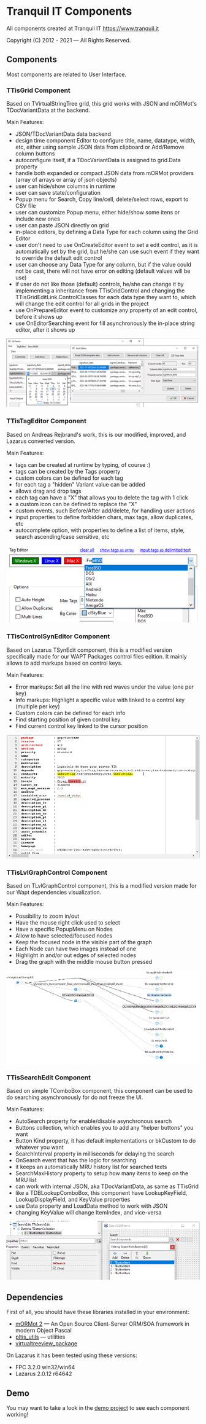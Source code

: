# Tranquil IT Components

All components created at Tranquil IT https://www.tranquil.it

Copyright (C) 2012 - 2021 — All Rights Reserved.

## Components

Most components are related to User Interface.

### TTisGrid Component

Based on TVirtualStringTree grid, this grid works with JSON and mORMot's TDocVariantData at the backend.

Main Features:

- JSON/TDocVariantData data backend
- design time component Editor to configure title, name, datatype, width, etc, either using sample JSON data from clipboard or Add/Remove column buttons
- autoconfigure itself, if a TDocVariantData is assigned to grid.Data property
- handle both expanded or compact JSON data from mORMot providers (array of arrays or array of json objects)
- user can hide/show columns in runtime
- user can save state/configuration
- Popup menu for Search, Copy line/cell, delete/select rows, export to CSV file
- user can customize Popup menu, either hide/show some itens or include new ones
- user can paste JSON directly on grid
- in-place editors, by defining a Data Type for each column using the Grid Editor 
- user don't need to use OnCreateEditor event to set a edit control, as it is automatically set by the grid, but he/she can use such event if they want to override the default edit control
- user can choose any Data Type for any column, but if the value could not be cast, there will not have error on editing (default values will be use)
- if user do not like those (default) controls, he/she can change it by implementing a inheritance from TTisGridControl and changing the TTisGridEditLink.ControlClasses for each data type they want to, which will change the edit control for all grids in the project
- use OnPrepareEditor event to customize any property of an edit control, before it shows up
- use OnEditorSearching event for fill asynchronously the in-place string editor, after it shows up 

<img src="./images/tisgrid.png">

### TTisTagEditor Component

Based on Andreas Rejbrand's work, this is our modified, improved, and Lazarus converted version.

Main Features:

- tags can be created at runtime by typing, of course :)
- tags can be created by the Tags property
- custom colors can be defined for each tag
- for each tag a "hidden" Variant value can be added
- allows drag and drop tags
- each tag can have a "X" that allows you to delete the tag with 1 click
- a custom icon can be defined to replace the "X"
- custom events, such Before/After add/delete, for handling user actions
- input properties to define forbidden chars, max tags, allow duplicates, etc
- autocomplete option, with properties to define a list of items, style, search ascending/case sensitive, etc

<img src="./images/tistageditor.png">

### TTisControlSynEditor Component

Based on Lazarus TSynEdit component, this is a modified version specifically made for our WAPT Packages control files edition.
It mainly allows to add markups based on control keys.

Main Features:

- Error markups: Set all the line with red waves under the value (one per key)
- Info markups: Highlight a specific value with linked to a control key (multiple per key)
- Custom colors can be defined for each info
- Find starting position of given control key
- Find current control key linked to the cursor position

<img src="./images/tiscontrolsyneditor.png">

### TTisLvlGraphControl Component

Based on TLvlGraphControl component, this is a modified version made for our Wapt dependencies visualization.

Main Features:

- Possibility to zoom in/out
- Have the mouse right click used to select
- Have a specific PopupMenu on Nodes
- Allow to have selected/focused nodes
- Keep the focused node in the visible part of the graph
- Each Node can have two images instead of one
- Highlight in and/or out edges of selected nodes
- Drag the graph with the middle mouse button pressed

<img src="./images/tislvlgraphcontrol.png">

### TTisSearchEdit Component

Based on simple TComboBox component, this component can be used to do searching asynchronously for do not freeze the UI.

Main Features:

- AutoSearch property for enable/disable asynchronous search
- Buttons collection, which enables you to add any "helper buttons" you want
- Button Kind property, it has default implementations or bkCustom to do whatever you want
- SearchInterval property in milliseconds for delaying the search
- OnSearch event that has the logic for searching
- it keeps an automatically MRU history list for searched texts
- SearchMaxHistory property to setup how many items to keep on the MRU list
- can work with internal JSON, aka TDocVariantData, as same as TTisGrid
- like a TDBLookupComboBox, this component have LookupKeyField, LookupDisplayField, and KeyValue properties
- use Data property and LoadData method to work with JSON
- changing KeyValue will change ItemIndex, and vice-versa

<img src="./images/tissearchedit.png">

## Dependencies

First of all, you should have these libraries installed in your environment:
- [mORMot 2](https://github.com/synopse/mORMot2) — An Open Source Client-Server ORM/SOA framework in modern Object Pascal
- [pltis_utils](https://github.com/tranquilit/pltis_utils) — utilities 
- [virtualtreeview_package](https://gitlab.com/freepascal.org/lazarus/lazarus/-/tree/main/components/virtualtreeview)

On Lazarus it has been tested using these versions:

- FPC 3.2.0 win32/win64
- Lazarus 2.0.12 r64642

## Demo

You may want to take a look in the [demo project](./demo) to see each component working!

